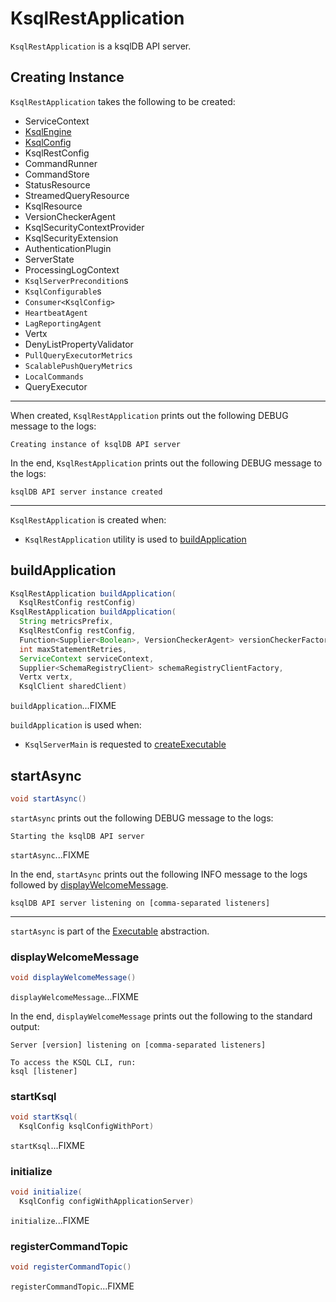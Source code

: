 # KsqlRestApplication

`KsqlRestApplication` is a ksqlDB API server.

## Creating Instance

`KsqlRestApplication` takes the following to be created:

* <span id="serviceContext"> ServiceContext
* <span id="ksqlEngine"> [KsqlEngine](../KsqlEngine.md)
* <span id="ksqlConfig"> [KsqlConfig](../KsqlConfig.md)
* <span id="restConfig"> KsqlRestConfig
* <span id="commandRunner"> CommandRunner
* <span id="commandStore"> CommandStore
* <span id="statusResource"> StatusResource
* <span id="streamedQueryResource"> StreamedQueryResource
* <span id="ksqlResource"> KsqlResource
* <span id="versionCheckerAgent"> VersionCheckerAgent
* <span id="ksqlSecurityContextProvider"> KsqlSecurityContextProvider
* <span id="securityExtension"> KsqlSecurityExtension
* <span id="authenticationPlugin"> AuthenticationPlugin
* <span id="serverState"> ServerState
* <span id="processingLogContext"> ProcessingLogContext
* <span id="preconditions"> `KsqlServerPrecondition`s
* <span id="configurables"> `KsqlConfigurable`s
* <span id="rocksDBConfigSetterHandler"> `Consumer<KsqlConfig>`
* <span id="heartbeatAgent"> `HeartbeatAgent`
* <span id="lagReportingAgent"> `LagReportingAgent`
* <span id="vertx"> Vertx
* <span id="denyListPropertyValidator"> DenyListPropertyValidator
* <span id="pullQueryMetrics"> `PullQueryExecutorMetrics`
* <span id="scalablePushQueryMetrics"> `ScalablePushQueryMetrics`
* <span id="localCommands"> `LocalCommands`
* <span id="queryExecutor"> QueryExecutor

---

When created, `KsqlRestApplication` prints out the following DEBUG message to the logs:

```text
Creating instance of ksqlDB API server
```

In the end, `KsqlRestApplication` prints out the following DEBUG message to the logs:

```text
ksqlDB API server instance created
```

---

`KsqlRestApplication` is created when:

* `KsqlRestApplication` utility is used to [buildApplication](#buildApplication)

## <span id="buildApplication"> buildApplication

```java
KsqlRestApplication buildApplication(
  KsqlRestConfig restConfig)
KsqlRestApplication buildApplication(
  String metricsPrefix,
  KsqlRestConfig restConfig,
  Function<Supplier<Boolean>, VersionCheckerAgent> versionCheckerFactory,
  int maxStatementRetries,
  ServiceContext serviceContext,
  Supplier<SchemaRegistryClient> schemaRegistryClientFactory,
  Vertx vertx,
  KsqlClient sharedClient)
```

`buildApplication`...FIXME

`buildApplication` is used when:

* `KsqlServerMain` is requested to [createExecutable](KsqlServerMain.md#createExecutable)

## <span id="startAsync"> startAsync

```java
void startAsync()
```

`startAsync` prints out the following DEBUG message to the logs:

```text
Starting the ksqlDB API server
```

`startAsync`...FIXME

In the end, `startAsync` prints out the following INFO message to the logs followed by [displayWelcomeMessage](#displayWelcomeMessage).

```text
ksqlDB API server listening on [comma-separated listeners]
```

---

`startAsync` is part of the [Executable](Executable.md#startAsync) abstraction.

### <span id="displayWelcomeMessage"> displayWelcomeMessage

```java
void displayWelcomeMessage()
```

`displayWelcomeMessage`...FIXME

In the end, `displayWelcomeMessage` prints out the following to the standard output:

```text
Server [version] listening on [comma-separated listeners]

To access the KSQL CLI, run:
ksql [listener]
```

### <span id="startKsql"> startKsql

```java
void startKsql(
  KsqlConfig ksqlConfigWithPort)
```

`startKsql`...FIXME

### <span id="initialize"> initialize

```java
void initialize(
  KsqlConfig configWithApplicationServer)
```

`initialize`...FIXME

### <span id="registerCommandTopic"> registerCommandTopic

```java
void registerCommandTopic()
```

`registerCommandTopic`...FIXME
